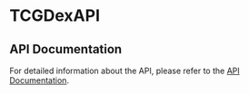 # TCGDexAPI

## API Documentation

For detailed information about the API, please refer to the [API Documentation](https://web.postman.co/workspace/291207d5-1073-4eda-b783-3fd9231b4116/documentation/36297486-4670a7b7-45d7-4bf0-8ba9-546a15d55468).
